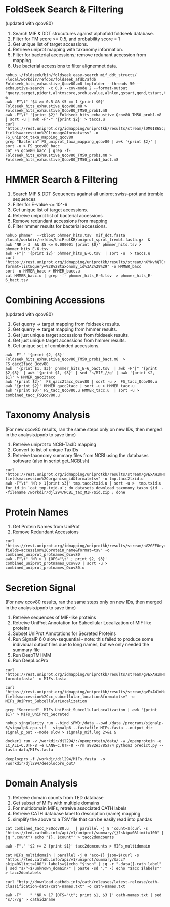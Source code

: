 # FoldSeek Search & Filtering

(updated with qcov80)

1. Search MIF & DDT strucutures against alphafold foldseek database.
2. Filter for TM score >= 0.5, and probability score = 1
3. Get unique list of target accessions.
4. Retrieve uniprot mapping with taxanomy information.
5. Filter for bacterial accessions; remove redunant accession from mapping
6. Use bacterial accessions to filter alignemnet data.

```
nohup ~/foldseek/bin/foldseek easy-search mif_ddt_structs/ /local/workdir/refdbs/foldseek_afdb/afdb Foldseek_hits_exhaustive_Qcov80.m8 tmpfolder --threads 50 --exhaustive-search  -c 0.8 --cov-mode 2 --format-output "query,target,pident,alntmscore,prob,evalue,alnlen,qstart,qend,tstart,tend,qseq,tseq" &
awk -F"\t" '$4 >= 0.5 && $5 == 1 {print $0}' Foldseek_hits_exhaustive_Qcov80.m8 > Foldseek_hits_exhaustive_Qcov80_TM50_prob1.m8
awk -F"\t" '{print $2}' Foldseek_hits_exhaustive_Qcov80_TM50_prob1.m8  | sort -u | awk -F"-" '{print $2}' > taccs.u
curl "https://rest.uniprot.org/idmapping/uniprotkb/results/stream/lDM0I865cp?fields=accession%2Clineage&format=tsv" -o FS_uniprot_taxa_mapping_qcov80
grep "Bacteria" FS_uniprot_taxa_mapping_qcov80 | awk '{print $2}' | sort -u > FS_qcov80_bacc
cat FS_qcov80_bacc | grep -f- Foldseek_hits_exhaustive_Qcov80_TM50_prob1.m8 > Foldseek_hits_exhaustive_Qcov80_TM50_prob1_bact.m8
```


# HMMER Search & Filtering

1. Search MIF & DDT Sequences against all uniprot swiss-prot and tremble sequences
2. Filter for E-value <= 10^-6
3. Get unique list of target accessions.
4. Retreive uniprot list of bacterial accessions
5. Remove redundant accessions from mapping
6. Filter hmmer results for bacterial accessions.

```
nohup phmmer  --tblout phmmer_hits.tsv  mif_ddt.fasta /local/workdir/refdbs/UniProtKB/uniprot_sprot_trembl.fasta.gz  &
awk 'NR > 3  && $5 <= 0.000001 {print $0}' phmmer_hits.tsv > phmmer_hits_E-6.tsv
awk -F"|" '{print $2}' phmmer_hits_E-6.tsv  | sort -u  > taccs.u
curl "https://rest.uniprot.org/idmapping/uniprotkb/results/stream/nXYNvhQTCc?format=list&query=%28%28taxonomy_id%3A2%29%29" -o HMMER_bacc
sort -u HMMER_bacc > HMMER_bacc.u
cat HMMER_bacc.u | grep -f- phmmer_hits_E-6.tsv  > phmmer_hits_E-6_bact.tsv
```

# Combining Accessions
(updated with qcov80)
1. Get querry -> target mapping from foldseek results.
2. Get querry -> target mapping from hmmer results.
3. Get just unique target accessions from foldseek results.
4. Get just unique target accessions from hmmer results.
5. Get unique set of combinded accessions.

```
awk -F"-" '{print $2, $5}' Foldseek_hits_exhaustive_Qcov80_TM50_prob1_bact.m8  > FS_qacc2tacc_Qcov80
awk  '{print $1, $3}' phmmer_hits_E-6_bact.tsv  | awk -F"|" '{print $2,$3}' | awk '{print $1, $3}' | sed 's/MIF_//g' | awk '{print $2, $1}' > HMMER_qacc2tacc
awk '{print $2}'  FS_qacc2tacc_Qcov80 | sort -u >  FS_tacc_Qcov80.u
awk '{print $2}' HMMER_qacc2tacc | sort -u > HMMER_tacc.u
awk '{print $0}' FS_tacc_Qcov80.u HMMER_tacc.u  | sort -u > combined_tacc_FSQcov80.u
```
# Taxonomy Analysis

(For new qcov80 results, ran the same steps only on new IDs, then merged in the analysis.ipynb to save time)

1. Retreive uniprot to NCBI-TaxID mapping
2. Convert to list of unique TaxIDs
3. Retreive taxonomy summary files from NCBI using the databases software (also in script get_NCBI.sh)

```
curl "https://rest.uniprot.org/idmapping/uniprotkb/results/stream/gvExAW1mHa?fields=accession%2Corganism_id&format=tsv" -o tmp.tacc2txid.u
awk -F"\t" 'NR > 1{print $3}' tmp.tacc2txid.u | sort -u >  tmp.txid.u
for id in `cat tmp.txid.u`; do datasets download taxonomy taxon $id  --filename /workdir/djl294/NCBI_tax_MIF/$id.zip ; done
```

# Protein Names
1. Get Protein Names from UniProt
2. Remove Redundant Accessions
   
```
curl "https://rest.uniprot.org/idmapping/uniprotkb/results/stream/nV2GFE0eyo?fields=accession%2Cprotein_name&format=tsv" -o combined_uniprot_protnames_Qcov80
awk -F"\t" 'NR > 1 {OFS="\t" ; print $2, $3}' combined_uniprot_protnames_Qcov80 | sort -u > combined_uniprot_protnames_Qcov80.u
```

# Secretion Signal

(For new qcov80 results, ran the same steps only on new IDs, then merged in the analysis.ipynb to save time)

1. Retreive sequences of MIF-like proteins
2. Retreive UniProt Annotation for Subcellular Localization of MIF like proteins
3. Subset UniProt Annotations for Secreted Proteins
4. Run SignalP 6.0 slow-sequential - note: this failed to produce some individual output files due to long names, but we only needed the summary file
5. Run DeepTMHMM
6. Run DeepLocPro

```
curl "https://rest.uniprot.org/idmapping/uniprotkb/results/stream/gvExAW1mHa?format=fasta" -o MIFs.fasta

curl "https://rest.uniprot.org/idmapping/uniprotkb/results/stream/gvExAW1mHa?fields=accession%2Ccc_subcellular_location&format=tsv" -o MIFs_UniProt_SubcellularLocalization

grep "Secreted"  MIFs_UniProt_SubcellularLocalization | awk '{print $1}' > MIFs_UniProt_Secreted

nohup singularity run --bind $PWD:/data --pwd /data /programs/signalp-6/signalp6-cpu.sif   signalp6 --fastafile MIFs.fasta --output_dir signal_p_out --mode slow > signalp_mif.log 2>&1 &

docker1 run -v /workdir/djl294/:/openprotein/data/ -w /openprotein -e LC_ALL=C.UTF-8 -e LANG=C.UTF-8 --rm a982e3785a74 python3 predict.py --fasta data/MIFs.fasta

deeplocpro -f /workdir/djl294/MIFs.fasta  -o /workdir/djl294/deeplocpro_out/
```

# Domain Analysis 


1. Retreive domain counts from TED database
2. Get subset of MIFs with multiple domains
3. For multidomain MIFs, retreive associated CATH labels
4. Retreive CATH database label to description (name) mapping
5. simplify the above to a TSV file that can be easily read into pandas

```
cat combined_tacc_FSQcov80.u   | parallel -j 8 'count=$(curl -s "https://ted.cathdb.info/api/v1/uniprot/summary/{}?skip=0&limit=100" | jq ".count") echo "{}, $count"' > tacc2domcounts

awk -F"," '$2 >= 2 {print $1}' tacc2domcounts > MIFs_multidomain

cat MIFs_multidomain | parallel -j 8 'acc={} json=$(curl -s "https://ted.cathdb.info/api/v1/uniprot/summary/$acc?skip=0&limit=100") labels=$(echo "$json" | jq -r ".data[].cath_label" | sed "s/^-$/unknown_domain/" | paste -sd "," -) echo "$acc $labels"' > tacc2domlabels

curl "http://download.cathdb.info/cath/releases/latest-release/cath-classification-data/cath-names.txt" -o cath-names.txt

awk -F"    " 'NR > 17 {OFS="\t"; print $1, $3 }' cath-names.txt | sed 's/://g' > cathid2name
```
   
